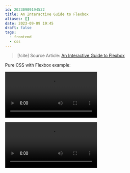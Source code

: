 ```yaml
---
id: 20230909194532
title: An Interactive Guide to Flexbox
aliases: []
date: 2023-09-09 19:45
draft: false
tags:
  - frontend
  - css
---
```


> [!cite] Source Article: 
> [An Interactive Guide to Flexbox](https://www.joshwcomeau.com/css/interactive-guide-to-flexbox)

Pure CSS with Flexbox example: 

![](https://r2.hcplantern.top/2023/09/10/20230910-114930.webm)

![](https://r2.hcplantern.top/2023/09/10/20230910-115009.mp4)

